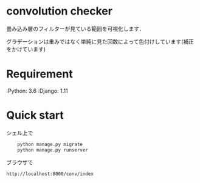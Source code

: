 # convolution checker

畳み込み層のフィルターが見ている範囲を可視化します．

グラデーションは重みではなく単純に見た回数によって色付けしています(補正をかけています)


# Requirement

:Python: 3.6
:Django: 1.11


# Quick start

シェル上で
```bash
    python manage.py migrate
    python manage.py runserver
```

ブラウザで
```
http://localhost:8000/conv/index
```

